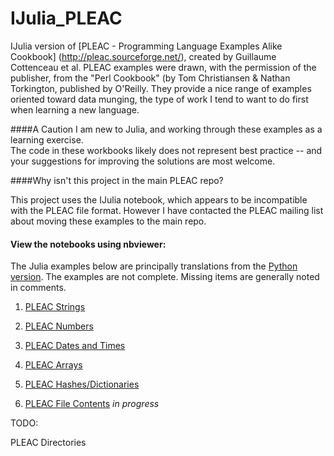 IJulia_PLEAC
============

IJulia version of [PLEAC - Programming Language Examples Alike Cookbook] (http://pleac.sourceforge.net/), created by Guillaume Cottenceau et al.
PLEAC examples were drawn, with the permission of the publisher, from the "Perl Cookbook" (by Tom Christiansen & Nathan Torkington, published by O'Reilly.
They provide a nice range of examples oriented toward data munging, 
the type of work I tend to want to do first when learning a new language.

####A Caution
I am new to Julia, and working through these examples as a learning exercise.  
The code in these workbooks likely does not represent best practice -- 
and your suggestions for improving the solutions are most welcome.


####Why isn't this project in the main PLEAC repo?

  This project uses the IJulia notebook, which appears to be incompatible with the PLEAC file format. 
  However I have contacted the PLEAC mailing list about moving these examples to the main repo.


#### View the notebooks using nbviewer:
The Julia examples below are principally translations from the [Python version](http://pleac.sourceforge.net/pleac_python).
The examples are not complete. Missing items are generally noted in comments.

1. [PLEAC Strings](http://nbviewer.ipython.org/urls/raw.github.com/catawbasam/IJulia_PLEAC/master/1_pleac_string.ipynb)

2. [PLEAC Numbers](http://nbviewer.ipython.org/urls/raw.github.com/catawbasam/IJulia_PLEAC/master/2_pleac_numbers.ipynb)

3. [PLEAC Dates and Times](http://nbviewer.ipython.org/urls/raw.github.com/catawbasam/IJulia_PLEAC/master/3_pleac_datetime-calendar.ipynb)

4. [PLEAC Arrays](http://nbviewer.ipython.org/urls/raw.github.com/catawbasam/IJulia_PLEAC/master/4_pleac_arrays.ipynb)

5. [PLEAC Hashes/Dictionaries](http://nbviewer.ipython.org/urls/raw.github.com/catawbasam/IJulia_PLEAC/master/5_pleac_dictionaries.ipynb)

8. [PLEAC File Contents](http://nbviewer.ipython.org/urls/raw.github.com/catawbasam/IJulia_PLEAC/master/8_PLEAC_File_Contents.ipynb) *in progress*


TODO:

 PLEAC Directories


